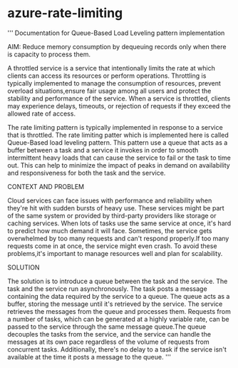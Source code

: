 # azure-rate-limiting
'''
Documentation for Queue-Based Load Leveling pattern implementation 

AIM: Reduce memory consumption by dequeuing records only when there is capacity to process them.

A throttled service is a service that intentionally limits the rate at which clients can access its resources or perform operations.
Throttling is typically implemented to manage the consumption of resources, prevent overload situations,ensure fair usage among all users
and protect the stability and performance of the service. When a service is throttled, clients may experience delays, timeouts, 
or rejection of requests if they exceed the allowed rate of access.

The rate limiting pattern is typically implemented in response to a service that is throttled. The rate limiting patter which is implemented 
here is called Queue-Based load leveling pattern. This pattern use a queue that acts as a buffer between a task and a service it 
invokes in order to smooth intermittent heavy loads that can cause the service to fail or the task to time out.
This can help to minimize the impact of peaks in demand on availability and responsiveness for both the task and the service.

CONTEXT AND PROBLEM 

Cloud services can face issues with performance and reliability when they're hit with sudden bursts of heavy use. 
These services might be part of the same system or provided by third-party providers like storage or caching services.
When lots of tasks use the same service at once, it's hard to predict how much demand it will face. 
Sometimes, the service gets overwhelmed by too many requests and can't respond properly.If too many requests come in at once,
the service might even crash. To avoid these problems,it's important to manage resources well and plan for scalability.

SOLUTION

The solution is to introduce a queue between the task and the service. The task and the service run asynchronously.
The task posts a message containing the data required by the service to a queue. The queue acts as a buffer, 
storing the message until it's retrieved by the service. The service retrieves the messages from the queue and processes them. 
Requests from a number of tasks, which can be generated at a highly variable rate, can be passed to the service through the same 
message queue.The queue decouples the tasks from the service, and the service can handle the messages at its own pace regardless 
of the volume of requests from concurrent tasks. Additionally, there's no delay to a task if the service isn't available at the
time it posts a message to the queue.
''' 
